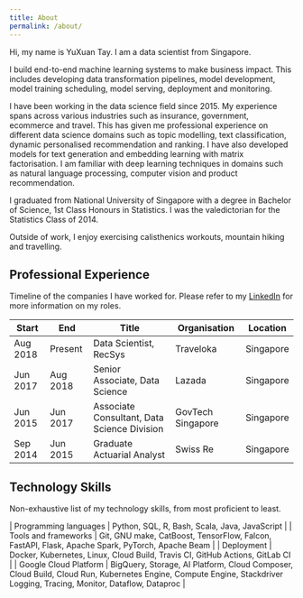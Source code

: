 ```yaml
---
title: About
permalink: /about/
---
```


Hi, my name is YuXuan Tay. 
I am a data scientist from Singapore.

I build end-to-end machine learning systems to make business impact.
This includes developing data transformation pipelines, model development, 
model training scheduling, model serving, deployment and monitoring.

I have been working in the data science field since 2015.
My experience spans across various industries 
such as insurance, government, ecommerce and travel.
This has given me professional experience 
on different data science domains 
such as topic modelling, text classification, 
dynamic personalised recommendation and ranking.
I have also developed models for text generation 
and embedding learning with matrix factorisation.
I am familiar with deep learning techniques in domains
such as natural language processing, computer vision 
and product recommendation.

I graduated from National University of Singapore with a degree in
Bachelor of Science, 1st Class Honours in Statistics.
I was the valedictorian for the Statistics Class of 2014.

Outside of work, I enjoy exercising calisthenics workouts, 
mountain hiking and travelling.

## Professional Experience

Timeline of the companies I have worked for.
Please refer to my [LinkedIn][linkedin] for more information on my roles.

| Start    | End      | Title | Organisation | Location |
|----------|----------|-------|--------------|----------|
| Aug 2018 | Present  | Data Scientist, RecSys | Traveloka | Singapore |
| Jun 2017 | Aug 2018 | Senior Associate, Data Science | Lazada | Singapore |
| Jun 2015 | Jun 2017 | Associate Consultant, Data Science Division | GovTech Singapore | Singapore |
| Sep 2014 | Jun 2015 | Graduate Actuarial Analyst | Swiss Re | Singapore |

## Technology Skills

Non-exhaustive list of my technology skills, from most proficient to least.

| Programming languages | Python, SQL, R, Bash, Scala, Java, JavaScript |
| Tools and frameworks | Git, GNU make, CatBoost, TensorFlow, Falcon, FastAPI, Flask, Apache Spark, PyTorch, Apache Beam |
| Deployment | Docker, Kubernetes, Linux, Cloud Build, Travis CI, GitHub Actions, GitLab CI |
| Google Cloud Platform | BigQuery, Storage, AI Platform, Cloud Composer, Cloud Build, Cloud Run, Kubernetes Engine, Compute Engine, Stackdriver Logging, Tracing, Monitor, Dataflow, Dataproc |

[linkedin]: https://linkedin.com/in/yxtay/